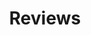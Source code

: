 ---
title: Reviews
description: A description of this category
image:

# Badge style
style:
    background: "#2a9d8f"
    color: "#fff"
---